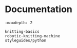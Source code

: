 # Documentation

```{toctree}
:maxdepth: 2

knitting-basics
robotic-knitting-machine
styleguides/python
```
